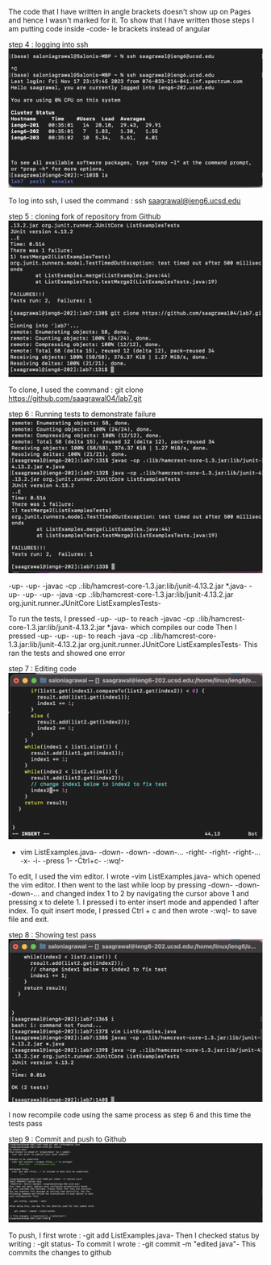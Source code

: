 The code that I have written in angle brackets doesn't show up on Pages and hence I wasn't marked for it. To show that I have written those steps I am putting code inside -code- le brackets instead of angular

step 4 : logging into ssh
![Image](p1.png)

To log into ssh, I used the command : ssh saagrawal@ieng6.ucsd.edu <enter>



step 5 : cloning fork of repository from Github
![Image](p2.png)

To clone, I used the command : git clone https://github.com/saagrawal04/lab7.git <enter>



step 6 : Running tests to demonstrate failure
![Image](p3.png)

-up- -up-
-javac -cp .:lib/hamcrest-core-1.3.jar:lib/junit-4.13.2.jar *.java-
-up- -up- -up-
-java -cp .:lib/hamcrest-core-1.3.jar:lib/junit-4.13.2.jar org.junit.runner.JUnitCore ListExamplesTests-

To run the tests, I pressed -up- -up- to reach -javac -cp .:lib/hamcrest-core-1.3.jar:lib/junit-4.13.2.jar *.java- which compiles our code
Then I pressed -up- -up- -up- to reach -java -cp .:lib/hamcrest-core-1.3.jar:lib/junit-4.13.2.jar org.junit.runner.JUnitCore ListExamplesTests-
This ran the tests and showed one error



step 7 : Editing code
![Image](p4.png)

- vim ListExamples.java-
-down- -down- -down-...
-right- -right- -right-...
-x-
-i-
-press 1-
-Ctrl+c-
-:wq!-

To edit, I used the vim editor. I wrote -vim ListExamples.java- which opened the vim editor. I then went to the last while loop by pressing -down- -down- -down-... and changed index 1 to 2 by navigating the cursor above 1 and pressing x to delete 1. I pressed i to enter insert mode and appended 1 after index. To quit insert mode, I pressed Ctrl + c and then wrote -:wq!- to save file and exit.

step 8 : Showing test pass
![Image](p5.png)

I now recompile code using the same process as step 6 and this time the tests pass


step 9 : Commit and push to Github
![Image](p6.png)

To push, I first wrote : -git add ListExamples.java-
Then I checked status by writing : -git status-
To commit I wrote : -git commit -m "edited java"-
This commits the changes to github









